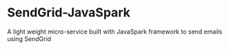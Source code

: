 # SendGrid-JavaSpark
A light weight micro-service built with JavaSpark framework to send emails using SendGrid 
